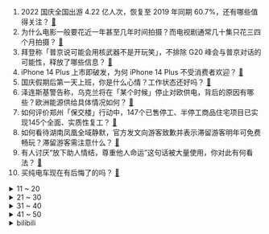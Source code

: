 1. 2022 国庆全国出游 4.22 亿人次，恢复至 2019 年同期 60.7%，还有哪些值得关注？ [:link:](https://www.zhihu.com/question/558122615)
2. 为什么电影一般要花近一年甚至几年时间拍摄？而电视剧通常几十集只花三四个月拍摄？ [:link:](https://www.zhihu.com/question/40679568)
3. 拜登称「普京说可能会用核武器不是开玩笑」，不排除 G20 峰会与普京对话的可能性，释放了哪些信息？ [:link:](https://www.zhihu.com/question/558116980)
4. iPhone 14 Plus 上市即破发，为何 iPhone 14 Plus 不受消费者欢迎？ [:link:](https://www.zhihu.com/question/558095816)
5. 国庆假期后第一天上班，你是什么心情？工作状态还好吗？ [:link:](https://www.zhihu.com/question/558160044)
6. 泽连斯基警告称，乌克兰将在「某个时候」停止对欧供电，背后的原因有哪些？欧洲能源供给具体情况如何？ [:link:](https://www.zhihu.com/question/558100773)
7. 如何评价郑州「保交楼」行动中，147个已售停工、半停工商品住宅项目已实现145个全面、实质性复工？ [:link:](https://www.zhihu.com/question/558160107)
8. 如何看待湖南凤凰全域静默，官方发文向游客致歉并表示滞留游客明年可免费畅玩？滞留游客需注意什么？ [:link:](https://www.zhihu.com/question/558085596)
9. 有人讨厌“放下助人情结，尊重他人命运”这句话被大量使用，你对此有何看法？ [:link:](https://www.zhihu.com/question/529567591)
10. 买纯电车现在有后悔了的吗？ [:link:](https://www.zhihu.com/question/555507814)
<details>
<summary>11 ~ 20</summary>

11. 鄱阳湖水位下降致鱼搁浅，村民捡鱼打包成箱运走，目前当地生态环境如何？捡鱼行为可能有哪些安全隐患？ [:link:](https://www.zhihu.com/question/558119661)
12. S12 小组赛 JDG 1:0 EG 有惊无险拿下世界赛开门红，如何评价这场比赛？ [:link:](https://www.zhihu.com/question/558162108)
13. 如何看待华为丁耘突发疾病去世？如何评价他对华为的贡献？ [:link:](https://www.zhihu.com/question/558151315)
14. S12 小组赛「宿命对决」T1 1:0 击败 EDG 拿下开门红，如何评价这场比赛？ [:link:](https://www.zhihu.com/question/558164726)
15. 数据称每年超 2000 万人退休，「新老人」如何养老？ [:link:](https://www.zhihu.com/question/558086357)
16. 如何评价《一年一度喜剧大赛》第二季第三期？ [:link:](https://www.zhihu.com/question/558126639)
17. 日本首相岸田文雄执政满一年，日媒称其「不断做出让人不信和反感的言行」，他该如何挽回民众信赖？ [:link:](https://www.zhihu.com/question/558086090)
18. 有哪些可用于寒露节气的文案，相关的诗句和谚语有哪些？ [:link:](https://www.zhihu.com/question/414931657)
19. 合肥有哪些值得一去的餐厅？ [:link:](https://www.zhihu.com/question/35665594)
20. 有没有前端读的书推荐？ [:link:](https://www.zhihu.com/question/550300322)
</details>
<details>
<summary>21 ~ 30</summary>

21. 乌称俄利用核电站施压，俄重申反对核战争，这释放了哪些信息？ [:link:](https://www.zhihu.com/question/558077582)
22. 增程式真的省油吗？ [:link:](https://www.zhihu.com/question/553579390)
23. 你们相信说好的要一辈子做朋友吗？ [:link:](https://www.zhihu.com/question/558043688)
24. 外卖小哥为什么不开车送外卖？ [:link:](https://www.zhihu.com/question/555036544)
25. 为什么农民要让收购商赚钱？ [:link:](https://www.zhihu.com/question/547792034)
26. 赵文卓空中踢剑怎么做到的? [:link:](https://www.zhihu.com/question/557647301)
27. 有哪些算法惊艳到了你？ [:link:](https://www.zhihu.com/question/26934313)
28. 大学生该怎么认清当下的就业环境呢？ [:link:](https://www.zhihu.com/question/530400161)
29. 圆周率已被算到31.4万亿位，科学家如此执着，到底为了什么？ [:link:](https://www.zhihu.com/question/339359716)
30. 为什么没人去发明一个超强信号的路由器直接覆盖一省范围给几千万人提供WiFi信号呢? [:link:](https://www.zhihu.com/question/555524687)
</details>
<details>
<summary>31 ~ 40</summary>

31. 交易最重要的是什么？ [:link:](https://www.zhihu.com/question/457311590)
32. 李诞说「雷霆雨露，俱是君恩，谢谢各位观众」，看着《脱口秀大会》走到第五季，你最大的感受是什么？ [:link:](https://www.zhihu.com/question/557839044)
33. 户口在北京，能不能去教育大省上学，回北京参加高考？ [:link:](https://www.zhihu.com/question/43644657)
34. 德国前总理默克尔称「欧洲实现持久和平离不开俄罗斯参与」，如何评价这一表态？俄罗斯对欧洲来说意味着什么？ [:link:](https://www.zhihu.com/question/558092897)
35. 你觉得中山未来怎么样？ [:link:](https://www.zhihu.com/question/354589239)
36. 《西虹市首富》中王多鱼为什么选择挑战花光十亿而不是直接拿走一千万？ [:link:](https://www.zhihu.com/question/480644825)
37. 新一轮较强冷空气将影响我国中东部大部地区，多地现「断崖式」降温，一秒入冬是什么体验？需要注意哪些问题？ [:link:](https://www.zhihu.com/question/558115301)
38. 如何评价2022年“华为杯”研究生数学建模竞赛？ [:link:](https://www.zhihu.com/question/557873436)
39. 如何评价美剧《指环王：力量之戒》第一季第六集？ [:link:](https://www.zhihu.com/question/556857157)
40. 我想知道，人活着有什么意义？ [:link:](https://www.zhihu.com/question/557935926)
</details>
<details>
<summary>41 ~ 50</summary>

41. 如何看待土耳其总统埃尔多安称「土耳其正在尽最大努力结束俄乌冲突」，土耳其在俄乌冲突中扮演什么样的角色？ [:link:](https://www.zhihu.com/question/558160371)
42. 海地霍乱疫情已致 7 人死亡，现有疑似病例 111 例，霍乱到底是什么？如何预防和治疗？ [:link:](https://www.zhihu.com/question/558115930)
43. 俄外交部称「油价上限」表明美国和欧盟与市场经济原则背道而驰，欧盟新一轮对俄制裁或将带来哪些影响？ [:link:](https://www.zhihu.com/question/558075543)
44. 美股集体收跌，道指大跌 630 点，AMD 暴跌近 14%，苹果市值蒸发 858 亿美元，发生了什么？ [:link:](https://www.zhihu.com/question/558163449)
45. 如何看待美国费城市政府就 20 世纪在囚犯身上进行「不道德医学实验」道歉？具体是什么实验？ [:link:](https://www.zhihu.com/question/558160892)
46. 如何评价英国贸易大臣因不当行为被停职？具体情况如何？会对英国政府带来哪些影响？ [:link:](https://www.zhihu.com/question/558160669)
47. 希腊海域移民船沉没事件死亡人数升至 22 人，具体情况如何？类似事件频发，其根源是什么？ [:link:](https://www.zhihu.com/question/558083550)
48. 请问“搞科研不就是为了发paper吗”这句话反应的思想有代表性吗？ [:link:](https://www.zhihu.com/question/550588393)
49. 很多汽车的量产版车型和概念车相去甚远，车企费时费力打造概念车到底有什么意义？ [:link:](https://www.zhihu.com/question/550560377)
50. 如果推荐一款小家电，你会给身边朋友推荐哪款产品？ [:link:](https://www.zhihu.com/question/493452016)
</details><details>
<summary>bilibili</summary>

1. 【赵文卓踢刀】我真的劝了卓哥好久才勉强答应我说：那这次就不放剑气了吧！ [:link:](//www.bilibili.com/video/BV1cP41177FL)
2. 《原神》妮露角色PV——「曼舞流连」 [:link:](//www.bilibili.com/video/BV1NP411J7KM)
3. 当得了诺贝尔奖后第一天上班 全场掌声雷动，然后… [:link:](//www.bilibili.com/video/BV1yT411P7in)
4. 【周淑怡x咬人猫x欣小萌】❤️  三人一起！爱你！ [:link:](//www.bilibili.com/video/BV1GG4y1W7qr)
5. 哪国总理登上过UFO？【奇葩小国41】 [:link:](//www.bilibili.com/video/BV1YN4y1N76N)
6. 当我找了一堆up主重考科目二，公布成绩的时候我傻眼了… [:link:](//www.bilibili.com/video/BV1fG4y1W7dN)
7. 每一步都在意料之外 [:link:](//www.bilibili.com/video/BV15B4y1E7Pf)
8. 我们已经是成熟的川渝四大美男了~ [:link:](//www.bilibili.com/video/BV11T411P7u8)
9. 外卖小哥：这是你点的啵啵奶茶哦！ [:link:](//www.bilibili.com/video/BV1BR4y197CT)
10. 惊慌矿工 [:link:](//www.bilibili.com/video/BV1Ut4y1F7Ja)
<details>
<summary>11 ~ 20</summary>

11. 我结婚以后，这些美少女就托付给你们了【阅片无数特别篇】 [:link:](//www.bilibili.com/video/BV1qe411j79j)
12. 也许 这就是命 [:link:](//www.bilibili.com/video/BV1cT411N7MZ)
13. 我打了10000局排位，只为这一局的胜利！！ [:link:](//www.bilibili.com/video/BV1D8411s7ty)
14. 我本以为手打大铁锅已经是我的极限了，直到我遇到了手打牛肉丸.... [:link:](//www.bilibili.com/video/BV1NG4y1s7B3)
15. 贫穷限制了我的想象 [:link:](//www.bilibili.com/video/BV1vt4y1c73V)
16. 秀男友界的天花板！！！ [:link:](//www.bilibili.com/video/BV1iT411P7uR)
17. 【潮王】我不信谁敢穿这样上街 [:link:](//www.bilibili.com/video/BV1Ye4y167oz)
18. 【十月霸权】转生成为魔剑亚托克斯~暗裔的奇妙冒险（第一集） [:link:](//www.bilibili.com/video/BV1MG4y1s79t)
19. 哪个鬼才教你这么二创的？！DNA都给我创碎了！ [:link:](//www.bilibili.com/video/BV1fB4y1L7Se)
20. 除了追着牛啃，还有比《香菜牛肉》更简单的牛肉的做法了吗？ [:link:](//www.bilibili.com/video/BV1Mg411v7DL)
</details>
<details>
<summary>21 ~ 30</summary>

21. 有个社交恐惧症的朋友是什么体验！ [:link:](//www.bilibili.com/video/BV1aT411K78F)
22. 三年之期已到，我要回异世界啦 [:link:](//www.bilibili.com/video/BV1We4y1n7kV)
23. 【时代少年团】《浅炸一下吧！》01：重新相聚的时刻 [:link:](//www.bilibili.com/video/BV1BT411P7k4)
24. 吃光就是我们公司的工作内容 [:link:](//www.bilibili.com/video/BV1JN4y1N7hk)
25. 万万没想到啊！今年物理诺奖是量子纠缠啊，这太炸裂了啊！ [:link:](//www.bilibili.com/video/BV1nG4y1W7go)
26. 【warma】为了唱rap我咬到三次舌头 [:link:](//www.bilibili.com/video/BV1N24y197PX)
27. 今儿去打卡拉斯维加斯一家美式薯条餐厅！你们觉得这100刀花的值吗？ [:link:](//www.bilibili.com/video/BV1TT411P7Bo)
28. 坚持热爱1万小时，就是普通人的逆袭捷径 [:link:](//www.bilibili.com/video/BV1ft4y1F7Bf)
29. 这五个神器确实强大…… [:link:](//www.bilibili.com/video/BV1m841147N8)
30. ⚡每天一遍，家长升天⚡ [:link:](//www.bilibili.com/video/BV1924y1X7k4)
</details>
<details>
<summary>31 ~ 40</summary>

31. 当你尝试将虚假广告做成游戏... [:link:](//www.bilibili.com/video/BV1Ue4y1H7ER)
32. 中文系小伙走火入魔，在洛河里背诵《洛神赋》 [:link:](//www.bilibili.com/video/BV1HN4y1N7w5)
33. 趁着国庆终于有机会到南昌好好旅游了，除了好好放松，当然也要狠狠记录啊！ [:link:](//www.bilibili.com/video/BV1F8411x7hQ)
34. 还敢敲诈勒索，这波可还刑？ [:link:](//www.bilibili.com/video/BV1DP411E7Nm)
35. 【Stray Kids】"CASE 143" M/V [:link:](//www.bilibili.com/video/BV1jG411E7jh)
36. 可我确实也会嫉妒啊... [:link:](//www.bilibili.com/video/BV1AT411N7LT)
37. ⚡擦 大 哥⚡ [:link:](//www.bilibili.com/video/BV1se4y1n7pV)
38. 带女朋友去算命...算 了 个 鬼 ？！！ [:link:](//www.bilibili.com/video/BV1EB4y1j76F)
39. 国庆第二天，给大家普及一个知识 [:link:](//www.bilibili.com/video/BV16V4y1N7jn)
40. 《明日方舟》EP - A Sweet Rendez-vous [:link:](//www.bilibili.com/video/BV1Ye4y1B7ru)
</details>
<details>
<summary>41 ~ 50</summary>

41. 鸭子淋雨一动不动？ [:link:](//www.bilibili.com/video/BV1zG4y1H7kd)
42. 汤姆家到底多有钱？贫穷限制了我的想象！ [:link:](//www.bilibili.com/video/BV1Rg411a7x8)
43. 好好同大家道个别吧，我要为小芋圆挣生活费去了 [:link:](//www.bilibili.com/video/BV1ZR4y1971B)
44. [菊草TOON] 被兽人奴隶抓住的贵族 [:link:](//www.bilibili.com/video/BV13e4y167B3)
45. 真 假 养 猪 流 [:link:](//www.bilibili.com/video/BV1rP411n7Vk)
46. 还是那个动画渣 [:link:](//www.bilibili.com/video/BV1Gt4y1A7HN)
47. 我点高香敬神明 抵我心中意难平 [:link:](//www.bilibili.com/video/BV1J24y197CR)
48. 物业大哥搭讪富二代女大学生业主？难说！【慧小媛】 [:link:](//www.bilibili.com/video/BV1gP41177jx)
49. 【非官方S12主题曲】-《天选》中国风燃曲为LPL加油！ [:link:](//www.bilibili.com/video/BV1Ad4y1B7BN)
50. 躲闪摇!但是二次元 [:link:](//www.bilibili.com/video/BV1jT411P7d1)
</details>
<details>
<summary>51 ~ 60</summary>

51. 红墙下的南风 [:link:](//www.bilibili.com/video/BV1614y1a714)
52. 所以这波吃到天使大招的土龙，会有多帅？ [:link:](//www.bilibili.com/video/BV17N4y1A7cd)
53. 一键变美图的宝藏滤镜，妈妈再也不用担心我不会p图了 [:link:](//www.bilibili.com/video/BV1ze4y1r736)
54. 本地帮会太有礼貌！香港古惑仔带老婆来海南做客，漠叔买车票送站。 [:link:](//www.bilibili.com/video/BV1HV4y1K7iZ)
55. 再遛遛狗命没了 [:link:](//www.bilibili.com/video/BV1iW4y1n7RV)
56. 《拯救大兵小亮》 [:link:](//www.bilibili.com/video/BV1LT411P71b)
57. 和 牛 战 斧 天 花 板 [:link:](//www.bilibili.com/video/BV16e4y1r7LA)
58. 800W粉丝UP主开什么车？小潮院长新车首秀！ [:link:](//www.bilibili.com/video/BV1vR4y197mZ)
59. 比完了，级别第五，对手很优秀，我继续努力，谢谢各位粉丝的支持。 [:link:](//www.bilibili.com/video/BV1C24y197f4)
60. 你们宿舍是个核电站是吧！ [:link:](//www.bilibili.com/video/BV1724y1d7y3)
</details>
<details>
<summary>61 ~ 70</summary>

61. 截瘫消防员急需救命治疗，全网寻找这几位医生教授！！！ [:link:](//www.bilibili.com/video/BV198411x7XH)
62. 当代顶级替身文学，莫言帮余华签名，哈哈哈哈哈哈笑死 [:link:](//www.bilibili.com/video/BV1q8411s7g4)
63. 25年了，我们再也拍不出这么轰轰烈烈的故事了，一部国产史诗电影！《红河谷》 [:link:](//www.bilibili.com/video/BV1xN4y1A7GA)
64. 服务员:正方形？ [:link:](//www.bilibili.com/video/BV17N4y1N7NR)
65. 全 员 奸 臣 [:link:](//www.bilibili.com/video/BV14g411Y7iy)
66. 自助餐仨战士把厨师累坏了！ [:link:](//www.bilibili.com/video/BV1a14y187a6)
67. 老妈还是一如既往的细心。 [:link:](//www.bilibili.com/video/BV1kd4y1q79c)
68. 进来看万叶教你丝滑转刀 [:link:](//www.bilibili.com/video/BV1KR4y1o7aZ)
69. 【RAY】不等了！我把MG风灵高达1/100提前做出来了【水星的魔女】 [:link:](//www.bilibili.com/video/BV17G411n7dj)
70. 现在好了！就连最后的灯也熄灭了！ [:link:](//www.bilibili.com/video/BV1At4y1c7i1)
</details>
<details>
<summary>71 ~ 80</summary>

71. 父 慈 子 笑 [:link:](//www.bilibili.com/video/BV1Le4y1z7Lr)
72. 捡到一只黑猫警长 [:link:](//www.bilibili.com/video/BV19d4y1q7RE)
73. 四周年快乐💕从大学到现在 [:link:](//www.bilibili.com/video/BV1LD4y1y7Qi)
74. 《 金 属 机 械 萌 妹 成 长 指 南 》 [:link:](//www.bilibili.com/video/BV1bG411E7tN)
75. 高考语文134的积累本|学习方法分享|高三的语文学习经验 [:link:](//www.bilibili.com/video/BV1Qe4y1B795)
76. ［sad cat dance/灵能百分百］灵幻的sad "fox"dance [:link:](//www.bilibili.com/video/BV16t4y1F75v)
77. “风筝可以冷门，但不能邪门” [:link:](//www.bilibili.com/video/BV1Re4y1H7mC)
78. 胆小者勿入 [:link:](//www.bilibili.com/video/BV14e4y1z7gn)
79. 国庆不放假啊  女儿都想我了... [:link:](//www.bilibili.com/video/BV1ct4y1A7pF)
80. 【阿斗】血色婚礼名场面来袭，堪称美剧反转之最！美剧史诗巨作《权力的游戏》第12期 [:link:](//www.bilibili.com/video/BV1L8411x7m1)
</details>
<details>
<summary>81 ~ 90</summary>

81. 地震腿吓软的网红猫找不到领养？还有人投毒？！！ [:link:](//www.bilibili.com/video/BV1yN4y1P7Vh)
82. 第一次去陌生up主家，几次差点流泪，还好都忍住了！！！ [:link:](//www.bilibili.com/video/BV1Q8411s785)
83. 🐶行不行啊！细狗🐶 [:link:](//www.bilibili.com/video/BV1tB4y1E7ZF)
84. 男生宿舍，当你有一个喜欢种花的室友 [:link:](//www.bilibili.com/video/BV1Fe411j7LA)
85. 正经一回：冬天没有花了，蜜蜂采什么？ [:link:](//www.bilibili.com/video/BV1mG4y1W7Ea)
86. 王老菊教你断剑奇侠（第二季01）- 雷氏侠义传 [:link:](//www.bilibili.com/video/BV1C8411x7wo)
87. 要开始跟我动真格了是吧？ [:link:](//www.bilibili.com/video/BV1fN4y1P7DU)
88. 这嘴巴有鼻子有眼的 [:link:](//www.bilibili.com/video/BV16e4y1z7fb)
89. 他说，怕自己的脸影响军人形象，怕媳妇儿看到，你愿意为这样一张脸点赞吗？致敬，辛苦了！ [:link:](//www.bilibili.com/video/BV1YN4y1N7P8)
90. 明天就要结婚了，老公拍出来太油腻，能反悔吗T T [:link:](//www.bilibili.com/video/BV1314y1h7up)
</details>
<details>
<summary>91 ~ 100</summary>

91. 出差回家发现三只猫都中毒了！连夜送去抢救才活下来 到底谁干的？ [:link:](//www.bilibili.com/video/BV1DT411P7gM)
92. “这大概就是童话故事里的秋天吧” [:link:](//www.bilibili.com/video/BV1Ae4y1p7oq)
93. alticute:毛笔浅画一下雷电将军母子 [:link:](//www.bilibili.com/video/BV15B4y1E7RD)
94. 广东人放假有多忙？ [:link:](//www.bilibili.com/video/BV1ke411L74i)
95. 赛诺cv连麦抽卡！提纳里cv：我要抽的是赛诺！儿子你怎么来了？#15 [:link:](//www.bilibili.com/video/BV1FD4y1y7EG)
96. 我们提前拿到了Ti11的周边... [:link:](//www.bilibili.com/video/BV1jT411P7Yv)
97. 你骂我行，你发问号你看我喷不喷你就完事儿了 [:link:](//www.bilibili.com/video/BV1S24y1X7iR)
98. 我的天，手皮都撕开了吗？液态乳液还能这么玩，节目效果拉满 [:link:](//www.bilibili.com/video/BV1rD4y1C719)
99. 笑不活了 [:link:](//www.bilibili.com/video/BV13t4y1c7GU)
100. 一百万读评论，但是小羊！ [:link:](//www.bilibili.com/video/BV16G4y1H7xn)
</details></details>